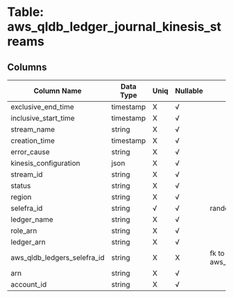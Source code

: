 # Table: aws_qldb_ledger_journal_kinesis_streams

## Columns 

|  Column Name   |  Data Type  | Uniq | Nullable | Description | 
|  ----  | ----  | ----  | ----  | ---- | 
| exclusive_end_time | timestamp | X | √ |  | 
| inclusive_start_time | timestamp | X | √ |  | 
| stream_name | string | X | √ |  | 
| creation_time | timestamp | X | √ |  | 
| error_cause | string | X | √ |  | 
| kinesis_configuration | json | X | √ |  | 
| stream_id | string | X | √ |  | 
| status | string | X | √ |  | 
| region | string | X | √ |  | 
| selefra_id | string | √ | √ | random id | 
| ledger_name | string | X | √ |  | 
| role_arn | string | X | √ |  | 
| ledger_arn | string | X | √ |  | 
| aws_qldb_ledgers_selefra_id | string | X | X | fk to aws_qldb_ledgers.selefra_id | 
| arn | string | X | √ |  | 
| account_id | string | X | √ |  | 


